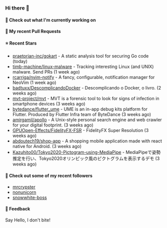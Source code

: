 ### Hi there 👋

#### 👷 Check out what I'm currently working on

#### 🔨 My recent Pull Requests


#### ⭐ Recent Stars

- [praetorian-inc/gokart](https://github.com/praetorian-inc/gokart) - A static analysis tool for securing Go code (today)
- [timb-machine/linux-malware](https://github.com/timb-machine/linux-malware) - Tracking interesting Linux (and UNIX) malware. Send PRs (1 week ago)
- [rcarriga/nvim-notify](https://github.com/rcarriga/nvim-notify) - A fancy, configurable, notification manager for NeoVim (1 week ago)
- [badtuxx/DescomplicandoDocker](https://github.com/badtuxx/DescomplicandoDocker) - Descomplicando o Docker, o livro. (2 weeks ago)
- [mvt-project/mvt](https://github.com/mvt-project/mvt) - MVT is a forensic tool to look for signs of infection in smartphone devices (3 weeks ago)
- [bytedance/flutter_ume](https://github.com/bytedance/flutter_ume) - UME is an in-app debug kits platform for Flutter. Produced by Flutter Infra team of ByteDance (3 weeks ago)
- [amirgamil/apollo](https://github.com/amirgamil/apollo) - A Unix-style personal search engine and web crawler for your digital footprint. (3 weeks ago)
- [GPUOpen-Effects/FidelityFX-FSR](https://github.com/GPUOpen-Effects/FidelityFX-FSR) - FidelityFX Super Resolution (3 weeks ago)
- [abdoutech19/shop-app](https://github.com/abdoutech19/shop-app) - A shopping mobile application made with react native for Android.  (3 weeks ago)
- [Kazuhito00/Tokyo2020-Pictogram-using-MediaPipe](https://github.com/Kazuhito00/Tokyo2020-Pictogram-using-MediaPipe) - MediaPipeで姿勢推定を行い、Tokyo2020オリンピック風のピクトグラムを表示するデモ (3 weeks ago)

#### 👯 Check out some of my recent followers

- [mrcrypster](https://github.com/mrcrypster)
- [nonunicorn](https://github.com/nonunicorn)
- [snowwhite-boss](https://github.com/snowwhite-boss)

#### 💬 Feedback

Say Hello, I don't bite!